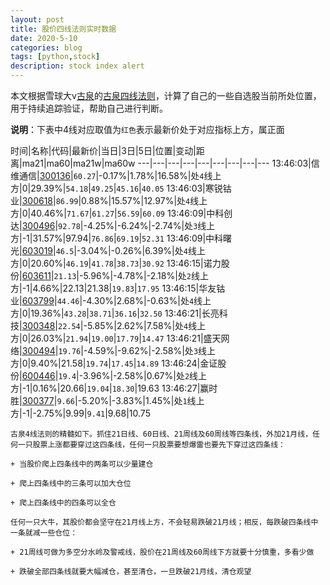```yaml
---
layout: post
title: 股价四线法则实时数据
date: 2020-5-10
categories: blog
tags: [python,stock]
description: stock index alert
---
```



本文根据雪球大v[古泉](https://xueqiu.com/u/7148646888)的[古泉四线法则](https://xueqiu.com/7148646888/130498192)，计算了自己的一些自选股当前所处位置，用于持续追踪验证，帮助自己进行判断。

**说明**：下表中4线对应取值为`红色`表示最新价处于对应指标上方，属正面

时间|名称|代码|最新价|当日|3日|5日|位置|变动|距离|ma21|ma60|ma21w|ma60w
---|---|---|---|---|---|---|---|---
13:46:03|信维通信|[300136](https://xueqiu.com/S/SZ300136)|`60.27`|-0.17%|1.78%|16.58%|处`4`线上方|0|29.39%|`54.18`|`49.25`|`45.16`|`40.05`
13:46:03|寒锐钴业|[300618](https://xueqiu.com/S/SZ300618)|`86.99`|0.88%|15.57%|12.97%|处`4`线上方|0|40.46%|`71.67`|`61.27`|`56.59`|`60.09`
13:46:09|中科创达|[300496](https://xueqiu.com/S/SZ300496)|`92.78`|-4.25%|-6.24%|-2.74%|处`3`线上方|-1|31.57%|97.94|`76.86`|`69.19`|`52.31`
13:46:09|中科曙光|[603019](https://xueqiu.com/S/SH603019)|`46.5`|-3.04%|-0.26%|6.39%|处`4`线上方|0|20.60%|`46.19`|`41.78`|`38.73`|`30.92`
13:46:15|诺力股份|[603611](https://xueqiu.com/S/SH603611)|`21.13`|-5.96%|-4.78%|-2.18%|处`2`线上方|-1|4.66%|22.13|21.38|`19.83`|`17.95`
13:46:15|华友钴业|[603799](https://xueqiu.com/S/SH603799)|`44.46`|-4.30%|2.68%|-0.63%|处`4`线上方|0|19.36%|`43.28`|`38.71`|`36.16`|`32.50`
13:46:21|长亮科技|[300348](https://xueqiu.com/S/SZ300348)|`22.54`|-5.85%|2.62%|7.58%|处`4`线上方|0|26.03%|`21.94`|`19.00`|`17.79`|`14.47`
13:46:21|盛天网络|[300494](https://xueqiu.com/S/SZ300494)|`19.76`|-4.59%|-9.62%|-2.58%|处`3`线上方|0|9.40%|21.58|`19.74`|`17.45`|`14.89`
13:46:24|金证股份|[600446](https://xueqiu.com/S/SH600446)|`19.4`|-3.96%|-2.58%|0.67%|处`2`线上方|-1|0.16%|20.66|`19.04`|`18.30`|19.63
13:46:27|赢时胜|[300377](https://xueqiu.com/S/SZ300377)|`9.66`|-5.20%|-3.83%|1.45%|处`1`线上方|-1|-2.75%|9.99|`9.41`|9.68|10.75

```
古泉4线法则的精髓如下。抓住21日线、60日线、21周线及60周线等四条线，外加21月线，任何一只股票上涨都要穿过这四条线，任何一只股票要想爆雷也要先下穿过这四条线：

+ 当股价爬上四条线中的两条可以少量建仓

+ 爬上四条线中的三条可以加大仓位

+ 爬上四条线中的四条可以全仓

任何一只大牛，其股价都会坚守在21月线上方，不会轻易跌破21月线；相反，每跌破四条线中一条就减一些仓位：

+ 21周线可做为多空分水岭及警戒线，股价在21周线及60周线下方就要十分慎重，多看少做

+ 跌破全部四条线就要大幅减仓，甚至清仓，一旦跌破21月线，清仓观望
```